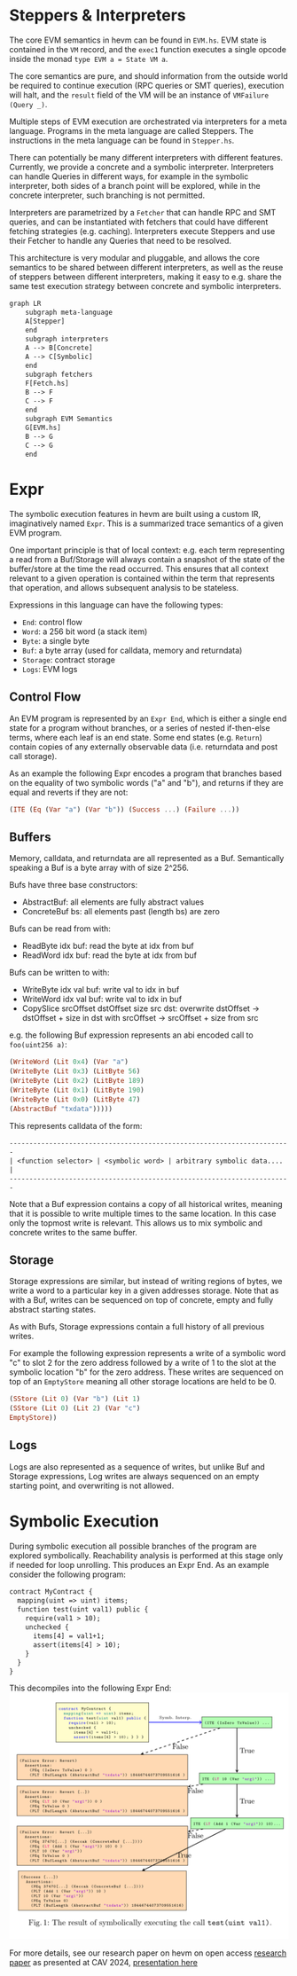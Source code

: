 # Steppers & Interpreters
The core EVM semantics in hevm can be found in `EVM.hs`. EVM state is contained
in the `VM` record, and the `exec1` function executes a single opcode inside
the monad `type EVM a = State VM a`.

The core semantics are pure, and should information from the outside world be
required to continue execution (RPC queries or SMT queries),
execution will halt, and the `result` field of the VM will be an instance of
`VMFailure (Query _)`.

Multiple steps of EVM execution are orchestrated via interpreters for a meta
language. Programs in the meta language are called Steppers. The instructions
in the meta language can be found in `Stepper.hs`.

There can potentially be many different interpreters with different features. Currently,
we provide a concrete and a symbolic interpreter. Interpreters can
handle Queries in different ways, for example in the symbolic interpreter, both
sides of a branch point will be explored, while in the concrete interpreter,
such branching is not permitted.

Interpreters are parametrized by a `Fetcher` that can handle RPC and SMT
queries, and can be instantiated with fetchers that could have different
fetching strategies (e.g. caching). Interpreters execute Steppers and use their
Fetcher to handle any Queries that need to be resolved.

This architecture is very modular and pluggable, and allows the core semantics
to be shared between different interpreters, as well as the reuse of steppers
between different interpreters, making it easy to e.g. share the same test
execution strategy between concrete and symbolic interpreters.
```mermaid
graph LR
    subgraph meta-language
    A[Stepper]
    end
    subgraph interpreters
    A --> B[Concrete]
    A --> C[Symbolic]
    end
    subgraph fetchers
    F[Fetch.hs]
    B --> F
    C --> F
    end
    subgraph EVM Semantics
    G[EVM.hs]
    B --> G
    C --> G
    end
```

# Expr
The symbolic execution features in hevm are built using a custom IR,
imaginatively named `Expr`. This is a summarized trace semantics of a given
EVM program.

One important principle is that of local context: e.g. each term representing a
read from a Buf/Storage will always contain a snapshot of the state of the
buffer/store at the time the read occurred. This ensures that all context
relevant to a given operation is contained within the term that represents that
operation, and allows subsequent analysis to be stateless.

Expressions in this language can have the following types:
- `End`: control flow
- `Word`: a 256 bit word (a stack item)
- `Byte`: a single byte
- `Buf`: a byte array (used for calldata, memory and returndata)
- `Storage`: contract storage
- `Logs`: EVM logs

## Control Flow
An EVM program is represented by an `Expr End`, which is either a single end
state for a program without branches, or a series of nested if-then-else terms,
where each leaf is an end state. Some end states (e.g. `Return`) contain copies
of any externally observable data (i.e. returndata and post call storage).

As an example the following Expr encodes a program that branches based on the
equality of two symbolic words ("a" and "b"), and returns if they are equal and
reverts if they are not:
```haskell
(ITE (Eq (Var "a") (Var "b")) (Success ...) (Failure ...))
```

## Buffers
Memory, calldata, and returndata are all represented as a Buf. Semantically
speaking a Buf is a byte array with of size 2^256.

Bufs have three base constructors:
  - AbstractBuf:    all elements are fully abstract values
  - ConcreteBuf bs: all elements past (length bs) are zero

Bufs can be read from with:
  - ReadByte idx buf: read the byte at idx from buf
  - ReadWord idx buf: read the byte at idx from buf

Bufs can be written to with:
  - WriteByte idx val buf: write val to idx in buf
  - WriteWord idx val buf: write val to idx in buf
  - CopySlice srcOffset dstOffset size src dst:
      overwrite dstOffset -> dstOffset + size in dst with srcOffset -> srcOffset + size from src

e.g. the following Buf expression represents an abi encoded call to `foo(uint256 a)`:
```haskell
(WriteWord (Lit 0x4) (Var "a")
(WriteByte (Lit 0x3) (LitByte 56)
(WriteByte (Lit 0x2) (LitByte 189)
(WriteByte (Lit 0x1) (LitByte 190)
(WriteByte (Lit 0x0) (LitByte 47)
(AbstractBuf "txdata")))))
```

This represents calldata of the form:
```
-----------------------------------------------------------------------
| <function selector> | <symbolic word> | arbitrary symbolic data.... |
-----------------------------------------------------------------------
```

Note that a Buf expression contains a copy of all historical writes, meaning
that it is possible to write multiple times to the same location. In this case
only the topmost write is relevant. This allows us to mix symbolic and concrete
writes to the same buffer.

## Storage
Storage expressions are similar, but instead of writing regions of bytes, we
write a word to a particular key in a given addresses storage. Note that as
with a Buf, writes can be sequenced on top of concrete, empty and fully
abstract starting states.

As with Bufs, Storage expressions contain a full history of all previous writes.

For example the following expression represents a write of a symbolic word "c"
to slot 2 for the zero address followed by a write of 1 to the slot at the
symbolic location "b" for the zero address. These writes are sequenced on top
of an `EmptyStore` meaning all other storage locations are held to be 0.
```haskell
(SStore (Lit 0) (Var "b") (Lit 1)
(SStore (Lit 0) (Lit 2) (Var "c")
EmptyStore))
```

## Logs
Logs are also represented as a sequence of writes, but unlike Buf and Storage
expressions, Log writes are always sequenced on an empty starting point, and
overwriting is not allowed.

# Symbolic Execution
During symbolic execution all possible branches of the program are explored
symbolically. Reachability analysis is performed at this stage only if needed
for loop unrolling. This produces an Expr End. As an example consider the
following program:
```solidity
contract MyContract {
  mapping(uint => uint) items;
  function test(uint val1) public {
    require(val1 > 10);
    unchecked {
      items[4] = val1+1;
      assert(items[4] > 10);
    }
  }
}
```

This decompiles into the following Expr End:
![Body frame](expr.png)

For more details, see our research paper on hevm on open access
[research
paper](https://link.springer.com/content/pdf/10.1007/978-3-031-65627-9_22.pdf?pdf=inline+link)
as presented at CAV 2024, [presentation
here](https://github.com/msooseth/hevm-presentation/blob/main/HEVM-presentation%20CAV%2026th%20July%202024.pdf)
